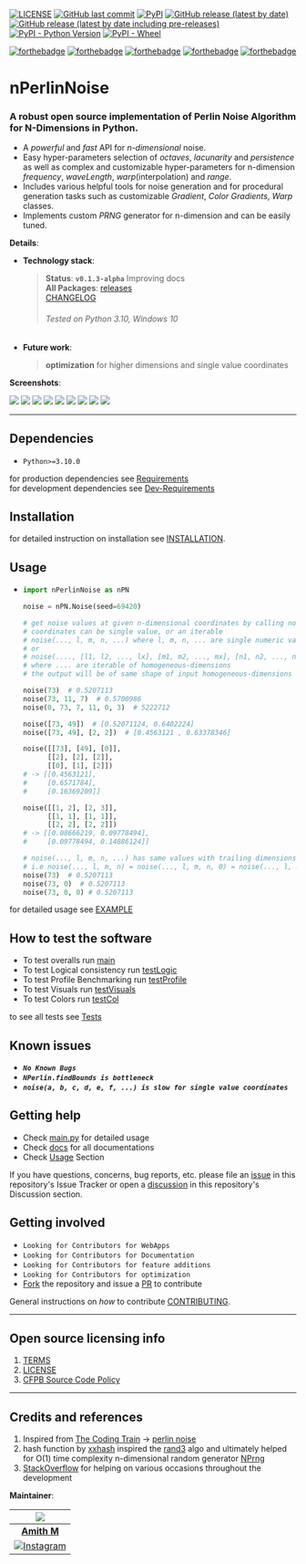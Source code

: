 <a href="https://github.com/Amith225/nPerlinNoise/blob/master/LICENSE">![LICENSE](https://img.shields.io/github/license/Amith225/NPerlinNoise)</a>
<a href="https://github.com/Amith225/nPerlinNoise">![GitHub last commit](https://img.shields.io/github/last-commit/Amith225/NPerlinNoise?label=GitHub)</a>
<a href="https://pypi.org/project/nPerlinNoise">![PyPI](https://img.shields.io/pypi/v/NPerlinNoise)</a>
<a href="https://github.com/Amith225/nPerlinNoise/releases/latest">![GitHub release (latest by date)](https://img.shields.io/github/v/release/Amith225/NPerlinNoise)</a>
<a href="https://github.com/Amith225/nPerlinNoise/releases">![GitHub release (latest by date including pre-releases)](https://img.shields.io/github/v/release/Amith225/NPerlinNoise?include_prereleases)</a>
<a href="https://www.python.org/downloads/">![PyPI - Python Version](https://img.shields.io/pypi/pyversions/nPerlinNoise)</a>
<a href="#">![PyPI - Wheel](https://img.shields.io/pypi/wheel/nPerlinNoise)</a>

[![forthebadge](https://forthebadge.com/images/badges/built-with-love.svg)](https://forthebadge.com)
[![forthebadge](https://forthebadge.com/images/badges/open-source.svg)](https://forthebadge.com)
[![forthebadge](https://forthebadge.com/images/badges/made-with-python.svg)](https://forthebadge.com)
[![forthebadge](https://forthebadge.com/images/badges/contains-tasty-spaghetti-code.svg)](https://forthebadge.com)
[![forthebadge](https://forthebadge.com/images/badges/powered-by-coffee.svg)](https://forthebadge.com)

# nPerlinNoise

### A robust open source implementation of Perlin Noise Algorithm for N-Dimensions in Python.
- A _powerful_ and _fast_ API for _n-dimensional_ noise.
- Easy hyper-parameters selection of _octaves_, _lacunarity_ and _persistence_
  as well as complex and customizable hyper-parameters for n-dimension
  _frequency_, _waveLength_, _warp_(interpolation) and _range_.
- Includes various helpful tools for noise generation and for procedural generation tasks
  such as customizable _Gradient_, _Color Gradients_, _Warp_ classes.
- Implements custom _PRNG_ generator for n-dimension and can be easily tuned.

**Details**:
- **Technology stack**:
  > **Status**: **`v0.1.3-alpha`** Improving docs<br>
  > **All Packages**: [releases](https://github.com/Amith225/nPerlinNoise/releases)<br>
  > [CHANGELOG](docs/CHANGELOG.md)<br>
  > ###### _Tested on Python 3.10, Windows 10_
- **Future work**:
  > **optimization** for higher dimensions and single value coordinates<br>

**Screenshots**:

![](snaps/img_587383161.png)
![](snaps/img_1410614909.png)
![](snaps/img_1742083597.png)
![](snaps/img_2580891136.png)
![](snaps/img_3001325707.png)
![](snaps/img_3403505649.png)
![](snaps/img_4183221855.png)
![](snaps/img_4237425687.png)
![](snaps/img_4246716738.png)

---

## Dependencies
- `Python>=3.10.0`

for production dependencies see [Requirements](requirements.txt)<br>
for development dependencies see [Dev-Requirements](requirements_dev.txt)

## Installation
for detailed instruction on installation see [INSTALLATION](docs/INSTALL.md).

<a id="usage"></a>
## Usage
- ```python
  import nPerlinNoise as nPN
  
  noise = nPN.Noise(seed=69420)

  # get noise values at given n-dimensional coordinates by calling noise with those coords
  # coordinates can be single value, or an iterable
  # noise(..., l, m, n, ...) where l, m, n, ... are single numeric values
  # or
  # noise(...., [l1, l2, ..., lx], [m1, m2, ..., mx], [n1, n2, ..., nx], ....)
  # where .... are iterable of homogeneous-dimensions
  # the output will be of same shape of input homogeneous-dimensions
  
  noise(73)  # 0.5207113
  noise(73, 11, 7)  # 0.5700986
  noise(0, 73, 7, 11, 0, 3)  # 5222712

  noise([73, 49])  # [0.52071124, 0.6402224]
  noise([73, 49], [2, 2])  # [0.4563121 , 0.63378346]
  
  noise([[73], [49], [0]],
        [[2], [2], [2]],
        [[0], [1], [2]])
  # -> [[0.4563121],
  #     [0.6571784],
  #     [0.16369209]]
  
  noise([[1, 2], [2, 3]],
        [[1, 1], [1, 1]],
        [[2, 2], [2, 2]])
  # -> [[0.08666219, 0.09778494],
  #     [0.09778494, 0.14886124]]

  # noise(..., l, m, n, ...) has same values with trailing dimensions having zero as coordinate
  # i.e noise(..., l, m, n) = noise(..., l, m, n, 0) = noise(..., l, m, n, 0, 0) = noise(..., l, m, n, 0, 0, ...)
  noise(73)  # 0.5207113
  noise(73, 0)  # 0.5207113
  noise(73, 0, 0) # 0.5207113
  ```

for detailed usage see [EXAMPLE](tests/main.py)

## How to test the software
- To test overalls run [main](tests/main.py)
- To test Logical consistency run [testLogic](tests/testLogic.py)
- To test Profile Benchmarking run [testProfile](tests/testProfile.py)
- To test Visuals run [testVisuals](tests/testVisuals.py)
- To test Colors run [testCol](tests/testCol.py)

to see all tests see [Tests](tests)

## Known issues
- **_`No Known Bugs`_**
- **_`NPerlin.findBounds is bottleneck`_**
- **_`noise(a, b, c, d, e, f, ...) is slow for single value coordinates`_**

## Getting help
- Check [main.py](tests/main.py) for detailed usage
- Check [docs](docs) for all documentations
- Check [Usage](#usage) Section

If you have questions, concerns, bug reports, etc.
please file an [issue](https://github.com/Amith225/nPerlinNoise/issues) in this repository's Issue Tracker or
open a [discussion](https://github.com/Amith225/nPerlinNoise/discussions/7) in this repository's Discussion section.


## Getting involved
- `Looking for Contributors for WebApps`
- `Looking for Contributors for Documentation`
- `Looking for Contributors for feature additions`
- `Looking for Contributors for optimization`
- [Fork](https://github.com/Amith225/nPerlinNoise/fork) the repository
  and issue a [PR](https://github.com/Amith225/nPerlinNoise/pulls) to contribute

General instructions on _how_ to contribute  [CONTRIBUTING](docs/CONTRIBUTING.md).

----

## Open source licensing info
1. [TERMS](docs/TERMS.md)
2. [LICENSE](LICENSE)
3. [CFPB Source Code Policy](https://github.com/cfpb/source-code-policy/)

----

## Credits and references
1. Inspired from [The Coding Train](https://www.youtube.com/channel/UCvjgXvBlbQiydffZU7m1_aw) -> [perlin noise](https://thecodingtrain.com/challenges/24-perlin-noise-flow-field)
2. hash function by [xxhash](https://github.com/Cyan4973/xxHash)
   inspired the [rand3](src/nPerlinNoise/tools.py) algo
   and ultimately helped for O(1) time complexity n-dimensional random generator [NPrng](src/nPerlinNoise/tools.py)
3. [StackOverflow](https://stackoverflow.com/) for helping on various occasions throughout the development

**Maintainer**:

| <a href="https://github.com/Amith225"><img src="https://media-exp1.licdn.com/dms/image/C5603AQF2ZzqKQilvOA/profile-displayphoto-shrink_200_200/0/1661225877408?e=1671667200&v=beta&t=tpafcMKWZkUXYHJWNyaCs3bnAiGjri6S7Y-GjjXmuXQ"></a> |
|:--------------------------------------------------------------------------------------------------------------------------------------------------------------------------------------------------------------------------------------:|
|                                                                                         **[Amith M](https://www.linkedin.com/in/iamandeep/)**                                                                                          |
|                                                  [![Instagram](https://img.shields.io/badge/Instagram-%23E4405F.svg?logo=Instagram&logoColor=white)](https://instagram.com/amithm3 )                                                   |
